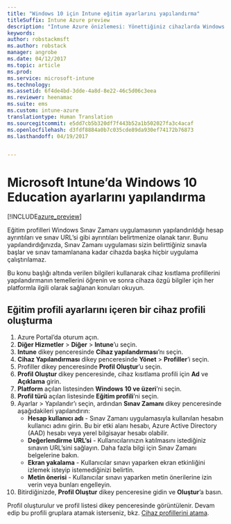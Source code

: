 ```yaml
---
title: "Windows 10 için Intune eğitim ayarlarını yapılandırma"
titleSuffix: Intune Azure preview
description: "Intune Azure önizlemesi: Yönettiğiniz cihazlarda Windows 10 Education ayarlarını yapılandırmak için Intune’u kullanmayı öğrenin."
keywords: 
author: robstackmsft
ms.author: robstack
manager: angrobe
ms.date: 04/12/2017
ms.topic: article
ms.prod: 
ms.service: microsoft-intune
ms.technology: 
ms.assetid: 6f4de4bd-3dde-4a8d-8e22-46c5d06c3eea
ms.reviewer: heenamac
ms.suite: ems
ms.custom: intune-azure
translationtype: Human Translation
ms.sourcegitcommit: e5dd7cb5b320df7f443b52a1b502027fa3c4acaf
ms.openlocfilehash: d3fdf8884a0b7c035cde89da930ef74172b76873
ms.lasthandoff: 04/19/2017


---
```


# <a name="how-to-configure-windows-10-education-settings-in-microsoft-intune"></a>Microsoft Intune’da Windows 10 Education ayarlarını yapılandırma

[!INCLUDE[azure_preview](../includes/azure_preview.md)]

Eğitim profilleri Windows Sınav Zamanı uygulamasının yapılandırıldığı hesap ayrıntıları ve sınav URL’si gibi ayrıntıları belirtmenize olanak tanır. Bunu yapılandırdığınızda, Sınav Zamanı uygulaması sizin belirttiğiniz sınavla başlar ve sınav tamamlanana kadar cihazda başka hiçbir uygulama çalıştırılamaz.

Bu konu başlığı altında verilen bilgileri kullanarak cihaz kısıtlama profillerini yapılandırmanın temellerini öğrenin ve sonra cihaza özgü bilgiler için her platformla ilgili olarak sağlanan konuları okuyun.

## <a name="create-a-device-profile-containing-education-profile-settings"></a>Eğitim profili ayarlarını içeren bir cihaz profili oluşturma

1. Azure Portal’da oturum açın.
2. **Diğer Hizmetler** > **Diğer** > **Intune**’u seçin.
3. **Intune** dikey penceresinde **Cihaz yapılandırması**’nı seçin.
2. **Cihaz Yapılandırması** dikey penceresinde **Yönet** > **Profiller**’i seçin.
3. Profiller dikey penceresinde **Profil Oluştur**’u seçin.
4. **Profil Oluştur** dikey penceresinde, cihaz kısıtlama profili için **Ad** ve **Açıklama** girin.
5. **Platform** açılan listesinden **Windows 10 ve üzeri**’ni seçin.
6. **Profil türü** açılan listesinde **Eğitim profili**’ni seçin. 
7. Ayarlar > Yapılandır’ı seçin, ardından **Sınav Zamanı** dikey penceresinde aşağıdakileri yapılandırın:
    - **Hesap kullanıcı adı** - Sınav Zamanı uygulamasıyla kullanılan hesabın kullanıcı adını girin. Bu bir etki alanı hesabı, Azure Active Directory (AAD) hesabı veya yerel bilgisayar hesabı olabilir.
    - **Değerlendirme URL’si** - Kullanıcılarınızın katılmasını istediğiniz sınavın URL’sini sağlayın. Daha fazla bilgi için Sınav Zamanı belgelerine bakın.
    - **Ekran yakalama** - Kullanıcılar sınavı yaparken ekran etkinliğini izlemek isteyip istemediğinizi belirtin.
    - **Metin önerisi** - Kullanıcılar sınavı yaparken metin önerilerine izin verin veya bunları engelleyin.
8. Bitirdiğinizde, **Profil Oluştur** dikey penceresine gidin ve **Oluştur**’a basın.

Profil oluşturulur ve profil listesi dikey penceresinde görüntülenir.
Devam edip bu profili gruplara atamak isterseniz, bkz. [Cihaz profillerini atama](how-to-assign-device-profiles.md).




